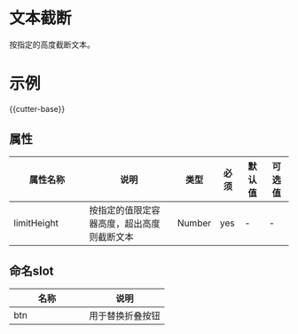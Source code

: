 # 文本截断

按指定的高度截断文本。

# 示例

{{cutter-base}}

## 属性

| <div style="width: 120px;">属性名称</div> | 说明 | 类型 | 必须 | 默认值 | 可选值 |
| ----- | ----- | ----- | ----- | ----- | ----- |
| limitHeight | 按指定的值限定容器高度，超出高度则截断文本 | Number | yes | - | - |

## 命名slot

| <div style="width: 120px;">名称</div> | 说明 |
| ----- | ----- |
| btn | 用于替换折叠按钮 |
